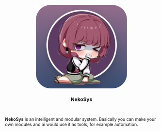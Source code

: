 <div align="center">
  <img alt="logo" src="nekosys_logo.png" width="300px">
  <h3><bold>NekoSys</bold></h3>
</div>
</br>

 **NekoSys** is an intelligent and modular system. Basically you can make your own modules and ai would use it as tools, for example automation.
